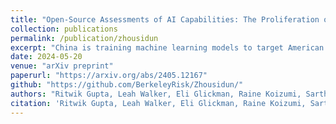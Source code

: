 ```yaml
---
title: "Open-Source Assessments of AI Capabilities: The Proliferation of AI Analysis Tools, Replicating Competitor Models, and the Zhousidun Dataset"
collection: publications
permalink: /publication/zhousidun
excerpt: "China is training machine learning models to target American and Allied navel vessels, but how well do they work? In this paper, we train a state-of-the-art machine learning model on a leaked Chinese dataset that labels Aegis combat system components on military vessels. We propose a new methodology for open source assessment of adversary AI capabilities."
date: 2024-05-20
venue: "arXiv preprint"
paperurl: "https://arxiv.org/abs/2405.12167"
github: "https://github.com/BerkeleyRisk/Zhousidun/"
authors: "Ritwik Gupta, Leah Walker, Eli Glickman, Raine Koizumi, Sarthak Bhatnagar, Andrew W. Reddie"
citation: 'Ritwik Gupta, Leah Walker, Eli Glickman, Raine Koizumi, Sarthak Bhatnagar, and Andrew W. Reddie. "Open-Source Assessments of AI Capabilities: The Proliferation of AI Analysis Tools, Replicating Competitor Models, and the Zhousidun Dataset." arXiv preprint arXiv:2405.12167 (2024).'
---
```

